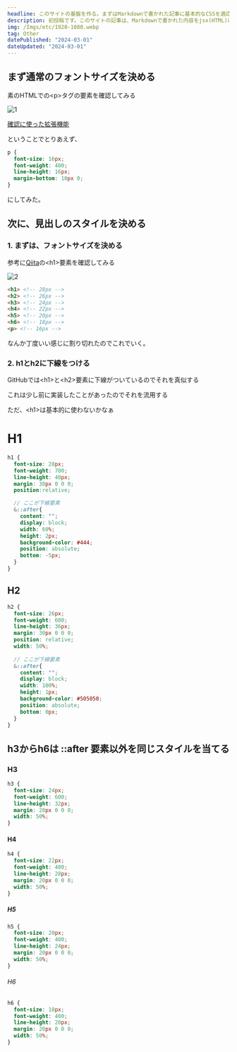 ```yaml
---
headline: このサイトの基盤を作る。まずはMarkdownで書かれた記事に基本的なCSSを適応してみる。
description: 初投稿です。このサイトの記事は、Markdownで書かれた内容をjsx(HTML)に変換して作成されています。現在書いているこちらの記事もそうです。今回は、CSSを記述したので、それを書き留めたいと思います。
img: /Imgs/etc/1920-1080.webp
tag: Other
datePublished: "2024-03-01"
dateUpdated: "2024-03-01"
---
```


## まず通常のフォントサイズを決める

素のHTMLでの\<p>タグの要素を確認してみる
<div className="span">

  ![1](https://yocci7.vercel.app/_next/image?url=%2FImgs%2FContent%2F01%2F01.png&w=640&q=75)
  
  [確認に使った拡張機能](https://chromewebstore.google.com/detail/whatfont/jabopobgcpjmedljpbcaablpmlmfcogm?hl=ja)

</div>

ということでとりあえず、
```scss
p {
  font-size: 16px;
  font-weight: 400;
  line-height: 16px;
  margin-bottom: 10px 0;
}
```
にしてみた。

## 次に、見出しのスタイルを決める

### 1. まずは、フォントサイズを決める

参考に[Qiita](https://qiita.com)の\<h1>要素を確認してみる


![2](https://yocci7.vercel.app/_next/image?url=%2FImgs%2FContent%2F01%2F02.png&w=384&q=75)

```html
<h1> <!-- 28px -->
<h2> <!-- 26px -->
<h3> <!-- 24px -->
<h4> <!-- 22px -->
<h5> <!-- 20px -->
<h6> <!-- 18px -->
<p> <!-- 16px -->
```

なんか丁度いい感じに割り切れたのでこれでいく。

### 2. h1とh2に下線をつける

GitHubでは\<h1>と\<h2>要素に下線がついているのでそれを真似する

これは少し前に実装したことがあったのでそれを流用する

ただ、\<h1>は基本的に使わないかなぁ

# H1
```scss
h1 {
  font-size: 28px;
  font-weight: 700;
  line-height: 40px;
  margin: 30px 0 0 0;
  position:relative;

  // ここが下線要素
  &::after{
    content: "";
    display: block;
    width: 60%;
    height: 2px;
    background-color: #444;
    position: absolute;
    bottom: -5px;
  }
}
```
## H2
```scss
h2 {
  font-size: 26px;
  font-weight: 600;
  line-height: 36px;
  margin: 30px 0 0 0;
  position: relative;
  width: 50%;
  
  // ここが下線要素
  &::after{
    content: "";
    display: block;
    width: 100%;
    height: 1px;
    background-color: #505050;
    position: absolute;
    bottom: 0px;
  }
}
```

## h3からh6は ::after 要素以外を同じスタイルを当てる
### H3
```scss
h3 {
  font-size: 24px;
  font-weight: 600;
  line-height: 32px;
  margin: 20px 0 0 0;
  width: 50%;
}
```
#### H4
```scss
h4 {
  font-size: 22px;
  font-weight: 400;
  line-height: 28px;
  margin: 20px 0 0 0;
  width: 50%;
}
```
##### H5
```scss
h5 {
  font-size: 20px;
  font-weight: 400;
  line-height: 24px;
  margin: 20px 0 0 0;
  width: 50%;
}
```
###### H6
```scss
h6 {
  font-size: 18px;
  font-weight: 400;
  line-height: 20px;
  margin: 20px 0 0 0;
  width: 50%;
}
```
